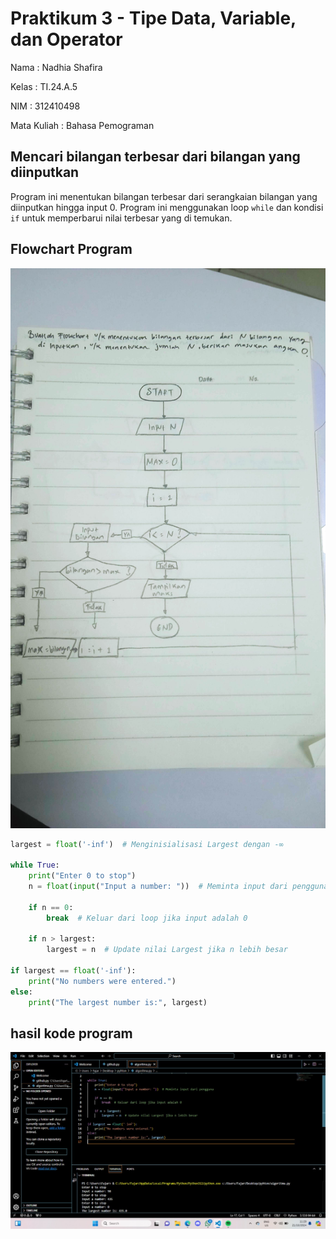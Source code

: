 # Praktikum 3 - Tipe Data, Variable, dan Operator

Nama : Nadhia Shafira

Kelas : TI.24.A.5

NIM : 312410498

Mata Kuliah : Bahasa Pemograman


## Mencari bilangan terbesar dari bilangan yang diinputkan 
Program ini menentukan bilangan terbesar dari serangkaian bilangan yang diinputkan hingga input 0. Program ini menggunakan loop `while` dan kondisi `if` untuk memperbarui nilai terbesar yang di temukan.

## Flowchart Program 
![foto](https://github.com/NadhiaShafira/Flowchart-/blob/0f0f9582875c1568c89e0ddeffebc3b3af5ec342/IMG_20241016_072809_1.jpg)

```python
largest = float('-inf')  # Menginisialisasi Largest dengan -∞

while True:
    print("Enter 0 to stop")
    n = float(input("Input a number: "))  # Meminta input dari pengguna

    if n == 0:
        break  # Keluar dari loop jika input adalah 0

    if n > largest:
        largest = n  # Update nilai Largest jika n lebih besar

if largest == float('-inf'):
    print("No numbers were entered.")
else:
    print("The largest number is:", largest)

```

## hasil kode program 
![foto](https://github.com/NadhiaShafira/Flowchart-/blob/0f0f9582875c1568c89e0ddeffebc3b3af5ec342/IMG-20241021-WA0011.jpg)
